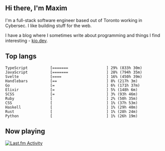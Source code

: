 <!-- deno-fmt-ignore-file -->
## Hi there, I'm Maxim

I'm a full-stack software engineer based out of Toronto working in Cybersec. I like building stuff for the web.

I have a blog where I sometimes write about programming and things I find interesting - [kio.dev](https://kio.dev).



## Top langs

```
TypeScript          [=======                 ] 29% (833h 30m)
JavaScript          [=======                 ] 28% (794h 35m)
Svelte              [====                    ] 16% (450h 39m)
Handlebars          [==                      ] 8% (217h 3m)
Go                  [=                       ] 6% (171h 37m)
Elixir              [=                       ] 5% (148h 6m)
SCSS                [=                       ] 3% (93h 46m)
Ruby                [                        ] 2% (50h 35m)
CSS                 [                        ] 1% (37h 53m)
Haskell             [                        ] 1% (29h 40m)
Rust                [                        ] 1% (28h 24m)
Python              [                        ] 1% (26h 19m)
```


## Now playing


<a href="https://github.com/kiosion/toru">
  <picture>
    <source media="(prefers-color-scheme: dark)" srcset="https://toru.kio.dev/api/v1/kiosion?border_width=0&border_radius=26&theme=dark">
    <source media="(prefers-color-scheme: light)" srcset="https://toru.kio.dev/api/v1/kiosion?border_width=0&border_radius=26&theme=light">
    <img alt="Last.fm Activity" src="https://toru.kio.dev/api/v1/kiosion?border_width=0&border_radius=26" />
  </picture>
</a>
